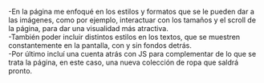 -En la página me enfoqué en los estilos y formatos que se le pueden dar a las imágenes, como por ejemplo, interactuar con los tamaños y el scroll de la página, para dar una visualidad más atractiva.
<br>
-También poder incluir distintos estilos en los textos, que se muestren constantemente en la pantalla, con y sin fondos detrás.
<br>
-Por último incluí una cuenta atrás con JS para complementar de lo que se trata la página, en este caso, una nueva colección de ropa que saldrá pronto.
<br>
